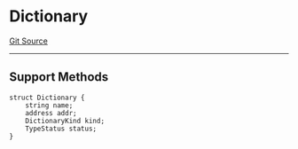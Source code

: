 # Dictionary
[Git Source](https://github.com/metacontract/mc/blob/df7a49283d8212c99bebd64a186325e91d34c075/resources/devkit/api-reference/core/Dictionary.sol)

---------------------
Support Methods
-----------------------


```solidity
struct Dictionary {
    string name;
    address addr;
    DictionaryKind kind;
    TypeStatus status;
}
```


